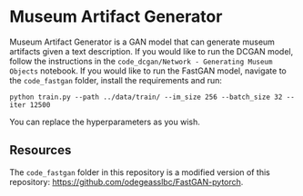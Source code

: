 # Museum Artifact Generator

Museum Artifact Generator is a GAN model that can generate museum artifacts given a text description. If you would like to run the DCGAN model, follow the instructions in the `code_dcgan/Network - Generating Museum Objects` notebook. If you would like to run the FastGAN model, navigate to the `code_fastgan` folder, install the requirements and run:

`python train.py --path ../data/train/ --im_size 256 --batch_size 32 --iter 12500`

You can replace the hyperparameters as you wish. 

## Resources

The `code_fastgan` folder in this repository is a modified version of this repository: https://github.com/odegeasslbc/FastGAN-pytorch. 
